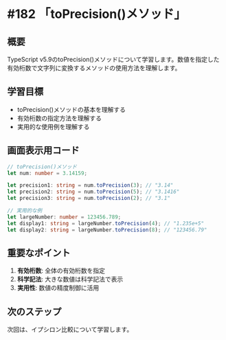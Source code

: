 # #182 「toPrecision()メソッド」

## 概要
TypeScript v5.9のtoPrecision()メソッドについて学習します。数値を指定した有効桁数で文字列に変換するメソッドの使用方法を理解します。

## 学習目標
- toPrecision()メソッドの基本を理解する
- 有効桁数の指定方法を理解する
- 実用的な使用例を理解する

## 画面表示用コード

```typescript
// toPrecision()メソッド
let num: number = 3.14159;

let precision1: string = num.toPrecision(3); // "3.14"
let precision2: string = num.toPrecision(5); // "3.1416"
let precision3: string = num.toPrecision(2); // "3.1"

// 実用的な例
let largeNumber: number = 123456.789;
let display1: string = largeNumber.toPrecision(4); // "1.235e+5"
let display2: string = largeNumber.toPrecision(8); // "123456.79"
```

## 重要なポイント
1. **有効桁数**: 全体の有効桁数を指定
2. **科学記法**: 大きな数値は科学記法で表示
3. **実用性**: 数値の精度制御に活用

## 次のステップ
次回は、イプシロン比較について学習します。
